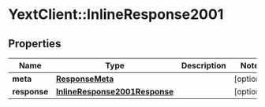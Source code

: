 # YextClient::InlineResponse2001

## Properties
Name | Type | Description | Notes
------------ | ------------- | ------------- | -------------
**meta** | [**ResponseMeta**](ResponseMeta.md) |  | [optional] 
**response** | [**InlineResponse2001Response**](InlineResponse2001Response.md) |  | [optional] 


